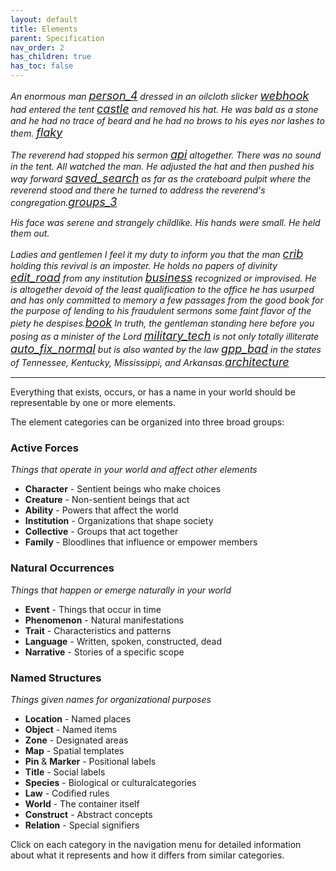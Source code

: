 ```yaml
---
layout: default
title: Elements
parent: Specification
nav_order: 2
has_children: true
has_toc: false
---
```

 

*An enormous man <a href="/docs/specification/element_categories/Character" title="Character"><span class="material-symbols-outlined" style="font-size: 18px;">person_4</span></a> dressed in an oilcloth slicker <a href="/docs/specification/element_categories/Object" title="Object"><span class="material-symbols-outlined" style="font-size: 18px;">webhook</span></a> had entered the tent <a href="/docs/specification/element_categories/Location" title="Location"><span class="material-symbols-outlined" style="font-size: 18px;">castle</span></a>
and removed his hat. He was bald as a stone and he had no trace of beard and he had
no brows to his eyes nor lashes to them. <a href="/docs/specification/element_categories/Trait" title="Trait"><span class="material-symbols-outlined" style="font-size: 18px;">flaky</span></a>*

*The reverend had stopped his sermon <a href="/docs/specification/element_categories/Construct" title="Construct"><span class="material-symbols-outlined" style="font-size: 18px;">api</span></a> altogether. There was no sound in the tent.
All watched the man. He adjusted the hat and then pushed his way forward <a href="/docs/specification/element_categories/Event" title="Event"><span class="material-symbols-outlined" style="font-size: 18px;">saved_search</span></a> as far as the
crateboard pulpit where the reverend stood and there he turned to address the
reverend's congregation.<a href="/docs/specification/element_categories/Collective" title="Collective"><span class="material-symbols-outlined" style="font-size: 18px;">groups_3</span></a>*

*His face was serene and strangely childlike. His hands were small. He held them out.*


*Ladies and gentlemen I feel it my duty to inform you that the man <a href="/docs/specification/element_categories/Species" title="Species"><span class="material-symbols-outlined" style="font-size: 18px;">crib</span></a> holding this revival is an imposter. He holds no papers of divinity <a href="/docs/specification/element_categories/Language" title="Language"><span class="material-symbols-outlined" style="font-size: 18px;">edit_road</span></a> from any institution <a href="/docs/specification/element_categories/Institution" title="Institution"><span class="material-symbols-outlined" style="font-size: 18px;">business</span></a> recognized or
improvised. He is altogether devoid of the least qualification to the office he has
usurped and has only committed to memory a few passages from the good book for the
purpose of lending to his fraudulent sermons some faint flavor of the piety he despises.<a href="/docs/specification/element_categories/Narrative" title="Narrative"><span class="material-symbols-outlined" style="font-size: 18px;">book</span></a>
In truth, the gentleman standing here before you posing as a minister of the Lord <a href="/docs/specification/element_categories/Title" title="Title"><span class="material-symbols-outlined" style="font-size: 18px;">military_tech</span></a> is not
only totally illiterate <a href="/docs/specification/element_categories/Ability" title="Ability"><span class="material-symbols-outlined" style="font-size: 18px;">auto_fix_normal</span></a> but is also wanted by the law <a href="/docs/specification/element_categories/Law" title="Law"><span class="material-symbols-outlined" style="font-size: 18px;">gpp_bad</span></a> in the states of Tennessee, Kentucky,
Mississippi, and Arkansas.<a href="/docs/specification/element_categories/Zone" title="Zone"><span class="material-symbols-outlined" style="font-size: 18px;">architecture</span></a>*

--- 
 
Everything that exists, occurs, or has a name in your world should be representable by one or more elements.

The element categories can be organized into three broad groups:

### Active Forces
*Things that operate in your world and affect other elements*
- **Character** - Sentient beings who make choices
- **Creature** - Non-sentient beings that act
- **Ability** - Powers that affect the world
- **Institution** - Organizations that shape society
- **Collective** - Groups that act together
- **Family** - Bloodlines that influence or empower members

### Natural Occurrences
*Things that happen or emerge naturally in your world*
- **Event** - Things that occur in time
- **Phenomenon** - Natural manifestations
- **Trait** - Characteristics and patterns
- **Language** - Written, spoken, constructed, dead
- **Narrative** - Stories of a specific scope

### Named Structures
*Things given names for organizational purposes*
- **Location** - Named places
- **Object** - Named items
- **Zone** - Designated areas
- **Map** - Spatial templates
- **Pin** & **Marker** - Positional labels
- **Title** - Social labels
- **Species** - Biological or culturalcategories
- **Law** - Codified rules
- **World** - The container itself
- **Construct** - Abstract concepts
- **Relation** - Special signifiers

Click on each category in the navigation menu for detailed information about what it represents and how it differs from similar categories.
 
